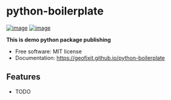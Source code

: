 # python-boilerplate


[![image](https://img.shields.io/pypi/v/python-boilerplate.svg)](https://pypi.python.org/pypi/python-boilerplate)
[![image](https://img.shields.io/conda/vn/conda-forge/python-boilerplate.svg)](https://anaconda.org/conda-forge/python-boilerplate)


**This is demo python package publishing**


-   Free software: MIT license
-   Documentation: https://geofixit.github.io/python-boilerplate
    

## Features

-   TODO
